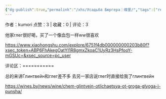 ```yaml
---
{"dg-publish":true,"permalink":"/xhs/Усадьба Бюргера｜维堡/","tags":["rednote","维堡"],"created":"2025-03-17T22:49:48.308+08:00","updated":"2025-03-17T22:52:59.528+08:00"}
---
```


作者：kumori
点赞：3   |   收藏：0   |   评论：3

他家глег很好喝，买了一个像血包一样ww很喜欢

https://www.xiaohongshu.com/explore/6751f4db000000000203b80f?xsec_token=ABP6FhAkegOatYI1R8gmxZkoaC1UyRz3HsPfooY-mGSUc=&xsec_source=pc_user

评论区：===========

总的来讲Глинтвейн和глег差不多 去另一家店说глег时直接给我了глинтвейн

https://wines.by/news/wine/chem-glintvejn-otlichaetsya-ot-groga-glyoga-i-punsha/

> 